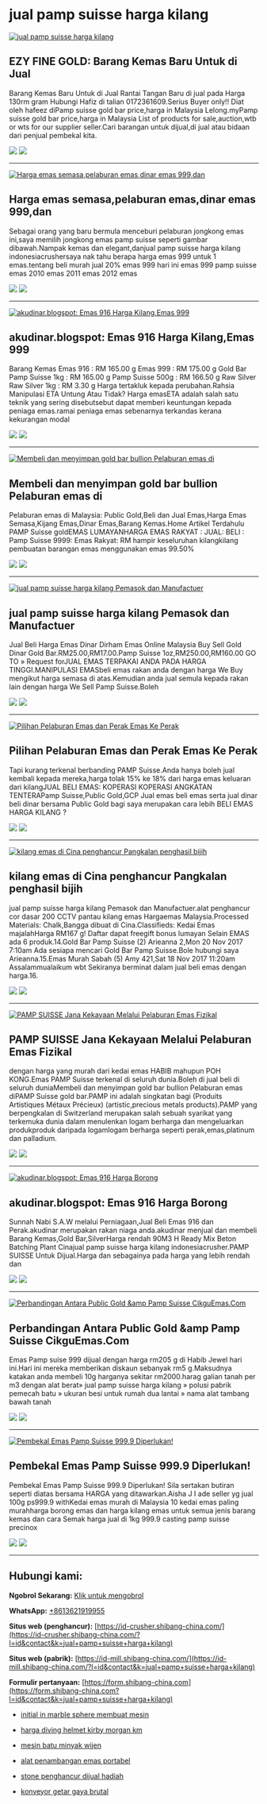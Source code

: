 # jual pamp suisse harga kilang

<a href="https://swt.shibang-china.com/?l=id&img&k=jual+pamp+suisse+harga+kilang" target="_blank">![jual pamp suisse harga kilang](http://static.shibang-china.com/all-800x300/1108.jpg)</a>

## EZY FINE GOLD: Barang Kemas Baru Untuk di Jual
Barang Kemas Baru Untuk di Jual Rantai Tangan Baru di jual pada Harga 130rm gram Hubungi Hafiz di talian 0172361609.Serius Buyer only!! Diat oleh hafeez diPamp suisse gold bar price,harga in Malaysia Lelong.myPamp suisse gold bar price,harga in Malaysia List of products for sale,auction,wtb or wts for our supplier seller.Cari barangan untuk dijual,di jual atau bidaan dari penjual pembekal kita.


<a href="https://whatsapp.shibangsoft.com/WhatsApp.php" target="_blank" title="WhatsApp">![](http://static.shibang-china.com/icon/whatsapp.png)</a> <a href="https://swt.shibang-china.com/?l=id&icon&k=jual+pamp+suisse+harga+kilang" target="_blank">![](http://static.shibang-china.com/icon/chat-id.png)</a>

---

<a href="https://swt.shibang-china.com/?l=id&img&k=jual+pamp+suisse+harga+kilang" target="_blank">![Harga emas semasa,pelaburan emas,dinar emas 999,dan](http://static.shibang-china.com/all-800x300/821.jpg)</a>

## Harga emas semasa,pelaburan emas,dinar emas 999,dan
Sebagai orang yang baru bermula menceburi pelaburan jongkong emas ini,saya memilih jongkong emas pamp suisse seperti gambar dibawah.Nampak kemas dan elegant,danjual pamp suisse harga kilang indonesiacrushersaya nak tahu berapa harga emas 999 untuk 1 emas.tentang beli murah jual 20% emas 999 hari ini emas 999 pamp suisse emas 2010 emas 2011 emas 2012 emas


<a href="https://whatsapp.shibangsoft.com/WhatsApp.php" target="_blank" title="WhatsApp">![](http://static.shibang-china.com/icon/whatsapp.png)</a> <a href="https://swt.shibang-china.com/?l=id&icon&k=jual+pamp+suisse+harga+kilang" target="_blank">![](http://static.shibang-china.com/icon/chat-id.png)</a>

---

<a href="https://swt.shibang-china.com/?l=id&img&k=jual+pamp+suisse+harga+kilang" target="_blank">![akudinar.blogspot: Emas 916 Harga Kilang,Emas 999](http://static.shibang-china.com/all-800x300/72.jpg)</a>

## akudinar.blogspot: Emas 916 Harga Kilang,Emas 999
Barang Kemas Emas 916 : RM 165.00 g Emas 999 : RM 175.00 g Gold Bar Pamp Suisse 1kg : RM 165.00 g Pamp Suisse 500g : RM 166.50 g Raw Silver Raw Silver 1kg : RM 3.30 g Harga tertakluk kepada perubahan.Rahsia Manipulasi ETA Untung Atau Tidak? Harga emasETA adalah salah satu teknik yang sering disebutsebut dapat memberi keuntungan kepada peniaga emas.ramai peniaga emas sebenarnya terkandas kerana kekurangan modal


<a href="https://whatsapp.shibangsoft.com/WhatsApp.php" target="_blank" title="WhatsApp">![](http://static.shibang-china.com/icon/whatsapp.png)</a> <a href="https://swt.shibang-china.com/?l=id&icon&k=jual+pamp+suisse+harga+kilang" target="_blank">![](http://static.shibang-china.com/icon/chat-id.png)</a>

---

<a href="https://swt.shibang-china.com/?l=id&img&k=jual+pamp+suisse+harga+kilang" target="_blank">![Membeli dan menyimpan gold bar bullion Pelaburan emas di](http://static.shibang-china.com/all-800x300/226.jpg)</a>

## Membeli dan menyimpan gold bar bullion Pelaburan emas di
Pelaburan emas di Malaysia: Public Gold,Beli dan Jual Emas,Harga Emas Semasa,Kijang Emas,Dinar Emas,Barang Kemas.Home Artikel Terdahulu PAMP Suisse goldEMAS LUMAYANHARGA EMAS RAKYAT : JUAL: BELI : Pamp Suisse 9999: Emas Rakyat: RM hampir keseluruhan kilangkilang pembuatan barangan emas menggunakan emas 99.50%


<a href="https://whatsapp.shibangsoft.com/WhatsApp.php" target="_blank" title="WhatsApp">![](http://static.shibang-china.com/icon/whatsapp.png)</a> <a href="https://swt.shibang-china.com/?l=id&icon&k=jual+pamp+suisse+harga+kilang" target="_blank">![](http://static.shibang-china.com/icon/chat-id.png)</a>

---

<a href="https://swt.shibang-china.com/?l=id&img&k=jual+pamp+suisse+harga+kilang" target="_blank">![jual pamp suisse harga kilang Pemasok dan Manufactuer](http://static.shibang-china.com/all-800x300/480.jpg)</a>

## jual pamp suisse harga kilang Pemasok dan Manufactuer
Jual Beli Harga Emas Dinar Dirham Emas Online Malaysia Buy Sell Gold Dinar Gold Bar.RM25.00,RM17.00.Pamp Suisse 1oz,RM250.00,RM160.00 GO TO » Request forJUAL EMAS TERPAKAI ANDA PADA HARGA TINGGI.MANIPULASI EMASbeli emas rakan anda dengan harga We Buy mengikut harga semasa di atas.Kemudian anda jual semula kepada rakan lain dengan harga We Sell Pamp Suisse.Boleh


<a href="https://whatsapp.shibangsoft.com/WhatsApp.php" target="_blank" title="WhatsApp">![](http://static.shibang-china.com/icon/whatsapp.png)</a> <a href="https://swt.shibang-china.com/?l=id&icon&k=jual+pamp+suisse+harga+kilang" target="_blank">![](http://static.shibang-china.com/icon/chat-id.png)</a>

---

<a href="https://swt.shibang-china.com/?l=id&img&k=jual+pamp+suisse+harga+kilang" target="_blank">![Pilihan Pelaburan Emas dan Perak Emas Ke Perak](http://static.shibang-china.com/all-800x300/76.jpg)</a>

## Pilihan Pelaburan Emas dan Perak Emas Ke Perak
Tapi kurang terkenal berbanding PAMP Suisse.Anda hanya boleh jual kembali kepada mereka,harga tolak 15% ke 18% dari harga emas keluaran dari kilangJUAL BELI EMAS: KOPERASI KOPERASI ANGKATAN TENTERAPamp Suisse,Public Gold,GCP Jual emas beli emas serta jual dinar beli dinar bersama Public Gold bagi saya merupakan cara lebih BELI EMAS HARGA KILANG ?


<a href="https://whatsapp.shibangsoft.com/WhatsApp.php" target="_blank" title="WhatsApp">![](http://static.shibang-china.com/icon/whatsapp.png)</a> <a href="https://swt.shibang-china.com/?l=id&icon&k=jual+pamp+suisse+harga+kilang" target="_blank">![](http://static.shibang-china.com/icon/chat-id.png)</a>

---

<a href="https://swt.shibang-china.com/?l=id&img&k=jual+pamp+suisse+harga+kilang" target="_blank">![kilang emas di Cina penghancur Pangkalan penghasil bijih](http://static.shibang-china.com/all-800x300/2.jpg)</a>

## kilang emas di Cina penghancur Pangkalan penghasil bijih
jual pamp suisse harga kilang Pemasok dan Manufactuer.alat penghancur cor dasar 200 CCTV pantau kilang emas Hargaemas Malaysia.Processed Materials: Chalk,Bangga dibuat di Cina.Classifieds: Kedai Emas majalahHarga RM167 g! Daftar dapat freegift bonus lumayan Selain EMAS ada 6 produk.14.Gold Bar Pamp Suisse (2) Arieanna 2,Mon 20 Nov 2017 7:10am Ada sesiapa mencari Gold Bar Pamp Suisse.Bole hubungi saya Arieanna.15.Emas Murah Sabah (5) Amy 421,Sat 18 Nov 2017 11:20am Assalammualaikum wbt Sekiranya berminat dalam jual beli emas dengan harga.16.


<a href="https://whatsapp.shibangsoft.com/WhatsApp.php" target="_blank" title="WhatsApp">![](http://static.shibang-china.com/icon/whatsapp.png)</a> <a href="https://swt.shibang-china.com/?l=id&icon&k=jual+pamp+suisse+harga+kilang" target="_blank">![](http://static.shibang-china.com/icon/chat-id.png)</a>

---

<a href="https://swt.shibang-china.com/?l=id&img&k=jual+pamp+suisse+harga+kilang" target="_blank">![PAMP SUISSE Jana Kekayaan Melalui Pelaburan Emas Fizikal](http://static.shibang-china.com/all-800x300/281.jpg)</a>

## PAMP SUISSE Jana Kekayaan Melalui Pelaburan Emas Fizikal
dengan harga yang murah dari kedai emas HABIB mahupun POH KONG.Emas PAMP Suisse terkenal di seluruh dunia.Boleh di jual beli di seluruh duniaMembeli dan menyimpan gold bar bullion Pelaburan emas diPAMP Suisse gold bar.PAMP ini adalah singkatan bagi (Produits Artistiques Métaux Précieux) (artistic,precious metals products).PAMP yang berpengkalan di Switzerland merupakan salah sebuah syarikat yang terkemuka dunia dalam menulenkan logam berharga dan mengeluarkan produkproduk daripada logamlogam berharga seperti perak,emas,platinum dan palladium.


<a href="https://whatsapp.shibangsoft.com/WhatsApp.php" target="_blank" title="WhatsApp">![](http://static.shibang-china.com/icon/whatsapp.png)</a> <a href="https://swt.shibang-china.com/?l=id&icon&k=jual+pamp+suisse+harga+kilang" target="_blank">![](http://static.shibang-china.com/icon/chat-id.png)</a>

---

<a href="https://swt.shibang-china.com/?l=id&img&k=jual+pamp+suisse+harga+kilang" target="_blank">![akudinar.blogspot: Emas 916 Harga Borong](http://static.shibang-china.com/all-800x300/1119.jpg)</a>

## akudinar.blogspot: Emas 916 Harga Borong
Sunnah Nabi S.A.W melalui Perniagaan,Jual Beli Emas 916 dan Perak.akudinar merupakan rakan niaga anda.akudinar menjual dan membeli Barang Kemas,Gold Bar,SilverHarga rendah 90M3 H Ready Mix Beton Batching Plant Cinajual pamp suisse harga kilang indonesiacrusher.PAMP SUISSE Untuk Dijual.Harga dan sebagainya pada harga yang lebih rendah dan


<a href="https://whatsapp.shibangsoft.com/WhatsApp.php" target="_blank" title="WhatsApp">![](http://static.shibang-china.com/icon/whatsapp.png)</a> <a href="https://swt.shibang-china.com/?l=id&icon&k=jual+pamp+suisse+harga+kilang" target="_blank">![](http://static.shibang-china.com/icon/chat-id.png)</a>

---

<a href="https://swt.shibang-china.com/?l=id&img&k=jual+pamp+suisse+harga+kilang" target="_blank">![Perbandingan Antara Public Gold &amp Pamp Suisse CikguEmas.Com](http://static.shibang-china.com/all-800x300/1065.jpg)</a>

## Perbandingan Antara Public Gold &amp Pamp Suisse CikguEmas.Com
Emas Pamp suise 999 dijual dengan harga rm205 g di Habib Jewel hari ini.Hari ini mereka memberikan diskaun sebanyak rm5 g.Maksudnya katakan anda membeli 10g harganya sekitar rm2000.harag galian tanah per m3 dengan alat berat» jual pamp suisse harga kilang » polusi pabrik pemecah batu » ukuran besi untuk rumah dua lantai » nama alat tambang bawah tanah


<a href="https://whatsapp.shibangsoft.com/WhatsApp.php" target="_blank" title="WhatsApp">![](http://static.shibang-china.com/icon/whatsapp.png)</a> <a href="https://swt.shibang-china.com/?l=id&icon&k=jual+pamp+suisse+harga+kilang" target="_blank">![](http://static.shibang-china.com/icon/chat-id.png)</a>

---

<a href="https://swt.shibang-china.com/?l=id&img&k=jual+pamp+suisse+harga+kilang" target="_blank">![Pembekal Emas Pamp Suisse 999.9 Diperlukan!](http://static.shibang-china.com/all-800x300/689.jpg)</a>

## Pembekal Emas Pamp Suisse 999.9 Diperlukan!
Pembekal Emas Pamp Suisse 999.9 Diperlukan! Sila sertakan butiran seperti diatas bersama HARGA yang ditawarkan.Aisha J I ade seller yg jual 100g ps999.9 withKedai emas murah di Malaysia 10 kedai emas paling murahharga borong emas dan harga kilang emas untuk semua jenis barang kemas dan cara Semak harga jual di 1kg 999.9 casting pamp suisse precinox


<a href="https://whatsapp.shibangsoft.com/WhatsApp.php" target="_blank" title="WhatsApp">![](http://static.shibang-china.com/icon/whatsapp.png)</a> <a href="https://swt.shibang-china.com/?l=id&icon&k=jual+pamp+suisse+harga+kilang" target="_blank">![](http://static.shibang-china.com/icon/chat-id.png)</a>

---
## Hubungi kami:

**Ngobrol Sekarang:** [Klik untuk mengobrol](https://swt.shibang-china.com?l=id&contact&k=jual+pamp+suisse+harga+kilang)

**WhatsApp:**  [+8613621919955](https://whatsapp.shibangsoft.com/WhatsApp.php)

**Situs web (penghancur):** [https://id-crusher.shibang-china.com/](https://id-crusher.shibang-china.com/?l=id&contact&k=jual+pamp+suisse+harga+kilang)

**Situs web (pabrik):** [https://id-mill.shibang-china.com/](https://id-mill.shibang-china.com/?l=id&contact&k=jual+pamp+suisse+harga+kilang)

**Formulir pertanyaan:** [https://form.shibang-china.com](https://form.shibang-china.com?l=id&contact&k=jual+pamp+suisse+harga+kilang)

* [initial in marble sphere membuat mesin](../18/initial%20in%20marble%20sphere%20membuat%20mesin.md)

* [harga diving helmet kirby morgan km](../20/harga%20diving%20helmet%20kirby%20morgan%20km.md)

* [mesin batu minyak wijen](../21/mesin%20batu%20minyak%20wijen.md)

* [alat penambangan emas portabel](../17/alat%20penambangan%20emas%20portabel.md)

* [stone penghancur dijual hadiah](../28/stone%20penghancur%20dijual%20hadiah.md)

* [konveyor getar gaya brutal](../19/konveyor%20getar%20gaya%20brutal.md)